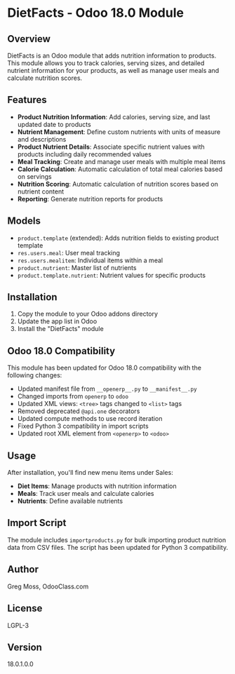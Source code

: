 # DietFacts - Odoo 18.0 Module

## Overview
DietFacts is an Odoo module that adds nutrition information to products. This module allows you to track calories, serving sizes, and detailed nutrient information for your products, as well as manage user meals and calculate nutrition scores.

## Features
- **Product Nutrition Information**: Add calories, serving size, and last updated date to products
- **Nutrient Management**: Define custom nutrients with units of measure and descriptions
- **Product Nutrient Details**: Associate specific nutrient values with products including daily recommended values
- **Meal Tracking**: Create and manage user meals with multiple meal items
- **Calorie Calculation**: Automatic calculation of total meal calories based on servings
- **Nutrition Scoring**: Automatic calculation of nutrition scores based on nutrient content
- **Reporting**: Generate nutrition reports for products

## Models
- `product.template` (extended): Adds nutrition fields to existing product template
- `res.users.meal`: User meal tracking
- `res.users.mealitem`: Individual items within a meal
- `product.nutrient`: Master list of nutrients
- `product.template.nutrient`: Nutrient values for specific products

## Installation
1. Copy the module to your Odoo addons directory
2. Update the app list in Odoo
3. Install the "DietFacts" module

## Odoo 18.0 Compatibility
This module has been updated for Odoo 18.0 compatibility with the following changes:
- Updated manifest file from `__openerp__.py` to `__manifest__.py`
- Changed imports from `openerp` to `odoo`
- Updated XML views: `<tree>` tags changed to `<list>` tags
- Removed deprecated `@api.one` decorators
- Updated compute methods to use record iteration
- Fixed Python 3 compatibility in import scripts
- Updated root XML element from `<openerp>` to `<odoo>`

## Usage
After installation, you'll find new menu items under Sales:
- **Diet Items**: Manage products with nutrition information
- **Meals**: Track user meals and calculate calories
- **Nutrients**: Define available nutrients

## Import Script
The module includes `importproducts.py` for bulk importing product nutrition data from CSV files. The script has been updated for Python 3 compatibility.

## Author
Greg Moss, OdooClass.com

## License
LGPL-3

## Version
18.0.1.0.0

